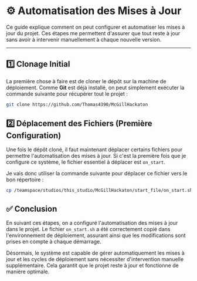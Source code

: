 # ⚙️ Automatisation des Mises à Jour

Ce guide explique comment on peut configurer et automatiser les mises à jour du projet. Ces étapes me permettent d'assurer que tout reste à jour sans avoir à intervenir manuellement à chaque nouvelle version.

---

## 1️⃣ Clonage Initial

La première chose à faire est de cloner le dépôt sur la machine de déploiement. Comme **Git** est déjà installé, on peut simplement exécuter la commande suivante pour récupérer tout le projet :

```bash
git clone https://github.com/Thomas4390/McGillHackaton
```
## 2️⃣ Déplacement des Fichiers (Première Configuration)

Une fois le dépôt cloné, il faut maintenant déplacer certains fichiers pour permettre l'automatisation des mises à jour. Si c'est la première fois que je configure ce système, le fichier essentiel à déplacer est `on_start`.

Je vais donc utiliser la commande suivante pour déplacer ce fichier vers le bon répertoire :

```bash
cp /teamspace/studios/this_studio/McGillHackaton/start_file/on_start.sh /teamspace/studios/this_studio/.lightning_studio/on_start.sh

```
## ✅ Conclusion

En suivant ces étapes, on a configuré l'automatisation des mises à jour dans le projet. Le fichier `on_start.sh` a été correctement copié dans l'environnement de déploiement, assurant ainsi que les modifications sont prises en compte à chaque démarrage.

Désormais, le système est capable de gérer automatiquement les mises à jour et les cycles de déploiement sans nécessiter d'intervention manuelle supplémentaire. Cela garantit que le projet reste à jour et fonctionne de manière optimale.
